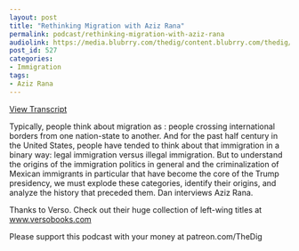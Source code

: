 ```yaml
---
layout: post
title: "Rethinking Migration with Aziz Rana"
permalink: podcast/rethinking-migration-with-aziz-rana
audiolink: https://media.blubrry.com/thedig/content.blubrry.com/thedig/The_Dig_-_EP_173_-_Aziz_Migration.mp3
post_id: 527
categories: 
- Immigration
tags: 
- Aziz Rana
---
```


[View Transcript](https://www.thedigradio.com/transcripts/transcript-rethinking-migration-with-aziz-rana/)


Typically, people think about migration as 
: people crossing international borders from one nation-state to another. And for the past half century in the United States, people have tended to think about that immigration in a binary way: legal immigration versus illegal immigration. But to understand the origins of the immigration politics in general and the criminalization of Mexican immigrants in particular that have become the core of the Trump presidency, we must explode these categories, identify their origins, and analyze the history that preceded them. Dan interviews Aziz Rana.

Thanks to Verso. Check out their huge collection of left-wing titles at www.versobooks.com

Please support this podcast with your money at patreon.com/TheDig
